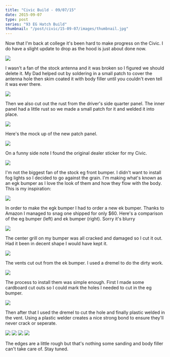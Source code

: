 ```yaml
---
title: "Civic Build - 09/07/15"
date: 2015-09-07
type: post
series: "93 EG Hatch Build"
thumbnail: "/post/civic/15-09-07/images/thumbnail.jpg"
---
```


Now that I'm back at college it's been hard to make progress on the Civic. I do have a slight update to drop as the hood is just about done now.

![](images/1.jpg)

I wasn't a fan of the stock antenna and it was broken so I figured we should delete it. My Dad helped out by soldering in a small patch to cover the antenna hole then skim coated it with body filler until you couldn't even tell it was ever there.

![](images/2.jpg)

Then we also cut out the rust from the driver's side quarter panel. The inner panel had a little rust so we made a small patch for it and welded it into place.

![](images/3.jpg)

Here's the mock up of the new patch panel.

![](images/4.jpg)

On a funny side note I found the original dealer sticker for my Civic.

![](images/5.jpg)

I'm not the biggest fan of the stock eg front bumper. I didn't want to install fog lights so I decided to go against the grain. I'm making what's known as an egk bumper as I love the look of them and how they flow with the body. This is my inspiration:

![](images/14.jpg)

In order to make the egk bumper I had to order a new ek bumper. Thanks to Amazon I managed to snag one shipped for only \$60. Here's a comparison of the eg bumper (left) and ek bumper (right). Sorry it's blurry

![](images/6.jpg)

The center grill on my bumper was all cracked and damaged so I cut it out. Had it been in decent shape I would have kept it.

![](images/7.jpg)

The vents cut out from the ek bumper. I used a dremel to do the dirty work.

![](images/8.jpg)

The process to install them was simple enough. First I made some cardboard cut outs so I could mark the holes I needed to cut in the eg bumper.

![](images/9.jpg)

Then after that I used the dremel to cut the hole and finally plastic welded in the vent. Using a plastic welder creates a nice strong bond to ensure they'll never crack or seperate.

![](images/10.jpg)
![](images/11.jpg)
![](images/12.jpg)
![](images/13.jpg)

The edges are a little rough but that's nothing some sanding and body filler can't take care of. Stay tuned.
